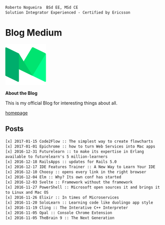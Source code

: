 ```
Roberto Nogueira  BSd EE, MSd CE
Solution Integrator Experienced - Certified by Ericsson
```

# Blog Medium

![blog medium](images/medium.png)

**About the Blog**

This is my official Blog for interesting things about all.

[homepage](https://medium.com/@enogrob)

## Posts

```
[x] 2017-01-15 Code2Flow :: The simplest way to create flowcharts
[x] 2017-01-01 Epichrome :: how to turn Web Services into Mac apps
[x] 2016-12-31 Futurelearn :: to make its expertise in Erlang available to futurelearn's 5 million-learners
[x] 2016-12-18 RailsApps :: updates for Rails 5.0
[x] 2016-12-17 IDE Features Trainer :: A New Way to Learn Your IDE
[x] 2016-12-10 Choosy :: opens every link in the right browser
[x] 2016-12-04 Elm :: Why? Its own conf has started
[x] 2016-12-03 Svelte :: Framework without the framework
[x] 2016-11-27 PowerShell :: Microsoft open sources it and brings it to Linux and Mac OS
[x] 2016-11-26 Elixir :: In times of Microservices
[x] 2016-11-20 SoloLearn :: Learning code like duolingo app style
[x] 2016-11-19 Cling :: The Interative C++ Interpreter
[x] 2016-11-05 Opal :: Console Chrome Extension
[x] 2016-11-05 TheBrain 9 :: The Next Generation
```
